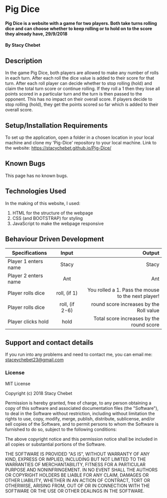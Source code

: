 # Pig Dice
#### Pig Dice is a website with a game for two players. Both take turns rolling dice and can choose whether to keep rolling or to hold on to the score they already have, 29/9/2018
#### By Stacy Chebet
## Description
In the game Pig Dice, both players are allowed to make any number of rolls in each turn. After each roll the dice value is added to their score for that turn. After each roll player can decide whether to stop rolling (hold) and claim the total turn score or continue rolling. If they roll a 1 then they lose all points scored in a particular turn and the turn is then passed to the opponent. This has no impact on their overall score. If players decide to stop rolling (hold), they get the points scored so far which is added to their overall score.
## Setup/Installation Requirements
To set up the application, open a folder in a chosen location in your local machine and clone my 'Pig-Dice' repository to your local machine.
Link to the website: https://stacychebet.github.io/Pig-Dice/
## Known Bugs
This page has no known bugs.
## Technologies Used
In the making of this website, I used:
1. HTML for the structure of the webpage
2. CSS (and BOOTSTRAP) for styling
3. JavaScript to make the webpage responsive
## Behaviour Driven Development

| Specifications     | Input          | Output  |
| ------------- |:-------------:| -----:|
|Player 1 enters name |Stacy| Stacy |
|Player 2 enters name |Ant  | Ant   |
| Player rolls dice | roll, (if 1)|  You rolled a 1. Pass the mouse to the next player!|
|Player rolls dice |roll, (if 2-6)| round score increases by the Roll value|
|Player clicks hold|hold|Total score increases by the round score|


## Support and contact details
If you run into any problems and need to contact me, you can email me: staceychebet23@gmail.com
### License
MIT License

Copyright (c) 2018 Stacy Chebet

Permission is hereby granted, free of charge, to any person obtaining a copy
of this software and associated documentation files (the "Software"), to deal
in the Software without restriction, including without limitation the rights
to use, copy, modify, merge, publish, distribute, sublicense, and/or sell
copies of the Software, and to permit persons to whom the Software is
furnished to do so, subject to the following conditions:

The above copyright notice and this permission notice shall be included in all
copies or substantial portions of the Software.

THE SOFTWARE IS PROVIDED "AS IS", WITHOUT WARRANTY OF ANY KIND, EXPRESS OR
IMPLIED, INCLUDING BUT NOT LIMITED TO THE WARRANTIES OF MERCHANTABILITY,
FITNESS FOR A PARTICULAR PURPOSE AND NONINFRINGEMENT. IN NO EVENT SHALL THE
AUTHORS OR COPYRIGHT HOLDERS BE LIABLE FOR ANY CLAIM, DAMAGES OR OTHER
LIABILITY, WHETHER IN AN ACTION OF CONTRACT, TORT OR OTHERWISE, ARISING FROM,
OUT OF OR IN CONNECTION WITH THE SOFTWARE OR THE USE OR OTHER DEALINGS IN THE
SOFTWARE.
